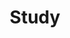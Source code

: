 ---
title: "Study"
permalink: /categories/studies/
layout: category
author_profile: true
taxonomy: Study
---